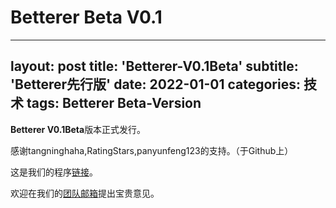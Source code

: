 # Betterer Beta V0.1
---
layout: post
title: 'Betterer-V0.1Beta'
subtitle: 'Betterer先行版'
date: 2022-01-01
categories: 技术
tags: Betterer Beta-Version
---

**Betterer V0.1Beta**版本正式发行。

感谢tangninghaha,RatingStars,panyunfeng123的支持。（于Github上）

这是我们的程序[链接](https://github.com/AirFang-Team/AirFang-Team.github.io/releases/download/Beta/Betterer-V0.1Beta-Setup-x64.exe)。

欢迎在我们的[团队邮箱](AirFang_Team@outlook.com)提出宝贵意见。
